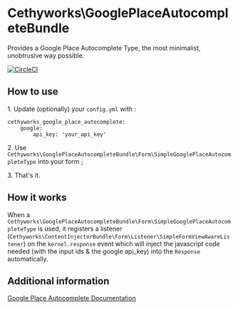 Cethyworks\GooglePlaceAutocompleteBundle
===
Provides a Google Place Autocomplete Type, the most minimalist, unobtrusive way possible.

[![CircleCI](https://circleci.com/gh/Cethy/GooglePlaceAutocompleteBundle/tree/master.svg?style=shield)](https://circleci.com/gh/Cethy/GooglePlaceAutocompleteBundle/tree/master)

## How to use
1\. Update (optionally) your `config.yml` with :

    cethyworks_google_place_autocomplete:
        google:
            api_key: 'your_api_key'

2\. Use `Cethyworks\GooglePlaceAutocompleteBundle\Form\SimpleGooglePlaceAutocompleteType` into your form ;
  
3\. That's it.


## How it works
When a `Cethyworks\GooglePlaceAutocompleteBundle\Form\SimpleGooglePlaceAutocompleteType` is used, 
it registers a listener (`Cethyworks\ContentInjectorBundle\Form\Listener\SimpleFormViewAwareListener`) on the `kernel.response` event 
which will inject the javascript code needed (with the input ids & the google api_key) into the `Response` automatically.


## Additional information
[Google Place Autocomplete Documentation](https://developers.google.com/maps/documentation/javascript/examples/places-autocomplete)
